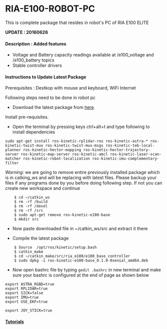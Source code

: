 # RIA-E100-ROBOT-PC
This is complete package that resides in robot's PC of RIA E100 ELITE

**UPDATE : 20160626**
#### Description : Added features 
- Voltage and Battery capacity readings available at /e100_voltage and /e100_battery topics
- Stable controller drivers

#### Instructions to Update Latest Package
Prerequisites : Destkop with mouse and keyboard, WiFi Internet

Following steps need to be done in robot pc
- Download the latest package from [here](https://github.com/gaitech-robotics/RIA-E100-ROBOT-PC/archive/master.zip).

Install pre-requisites.

- Open the terminal by pressing keys ctrl+alt+t and type following to install dependencies  
```
sudo apt-get install ros-kinetic-rplidar-ros ros-kinetic-astra-* ros-kinetic-twist-mux ros-kinetic-twist-mux-msgs ros-kinetic-teb-local-planner ros-kinetic-hector-mapping ros-kinetic-hector-trajectory-server ros-kinetic-map-server ros-kinetic-amcl ros-kinetic-laser-scan-matcher ros-kinetic-robot-localization ros-kinetic-imu-complementary-filter
```

*Warning*: we are going to remove entire previously installed package which is in catking_ws and will be replacing with latest files. Please backup your files if any programs done by you before doing following step. If not you can create new workspace and continue 
```
	$ cd ~/catkin_ws
	$ rm -rf /build
	$ rm -rf /devel
	$ rm -rf /src
  	$ sudo apt-get remove ros-kinetic-e100-base
	$ mkdir src
```
- Now paste downloaded file in ~/catkin_ws/src and extract it there

- Compile the latest package
```
	$ Source  /opt/ros/kinetic/setup.bash
	$ catkin_make
  	$ cd ~/catkin_make/src/ria_e100/e100_base_controller
  	$ sudo dpkg -i ros-kinetic-e100-base_0.1.0-0xenial_amd64.deb
```
- Now open bashrc file by typing `gedit .bashrc` in new terminal and make sure your bashrc is configured at the end of page as shown below

```
export ASTRA_RGBD=true
export RPLIDAR=true
export SICK=false
export IMU=true
export USE_EKF=true

export JOY_STICK=true
```
#### [Tutorials](https://edu.gaitech.hk/ria_e100/demo-apps.html#demo-applications) 
